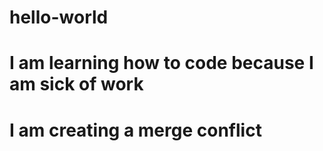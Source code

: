 # hello-world
# I am learning how to code because I am sick of work
# I am creating a merge conflict
